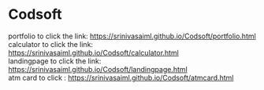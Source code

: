 # Codsoft
portfolio to click the link: https://srinivasaiml.github.io/Codsoft/portfolio.html                         
calculator to click the link: https://srinivasaiml.github.io/Codsoft/calculator.html                                  
landingpage to click the link: https://srinivasaiml.github.io/Codsoft/landingpage.html                        
atm card to click :  https://srinivasaiml.github.io/Codsoft/atmcard.html


